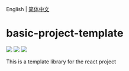 English | [简体中文](./README_zh-CN.md)

# basic-project-template

[![](https://img.shields.io/badge/umi-3.0.16-ff69b4.svg?style=flat-square)](https://github.com/umijs/umi)
[![](https://img.shields.io/badge/react-16.13.1-brightgreen.svg?style=flat-square)](https://github.com/facebook/react)
[![](https://img.shields.io/dub/l/vibe-d.svg?style=flat-square)](https://tldrlegal.com/license/mit-license)

This is a template library for the react project
